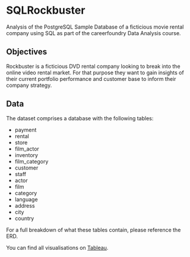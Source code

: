 # SQLRockbuster
Analysis of the PostgreSQL Sample Database of a ficticious movie rental company using SQL as part of the careerfoundry Data Analysis course.

## Objectives
Rockbuster is a ficticious DVD rental company looking to break into the online video rental market. For that purpose they want to gain insights of their current portfolio performance and customer base to inform their company strategy.

## Data
The dataset comprises a database with the following tables:

* payment
* rental
* store
* film_actor
* inventory
* film_category
* customer
* staff
* actor
* film
* category
* language
* address
* city
* country

For a full breakdown of what these tables contain, please reference the ERD.

You can find all visualisations on [Tableau](https://public.tableau.com/app/profile/arturo.lituma/viz/RockbusterStats_16739652911650/GenresBarGraph).
